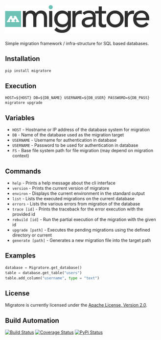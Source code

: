 # [![Migratore](res/logo.png)](http://migratore.hive.pt)

Simple migration framework / infra-structure for SQL based databases.

## Installation

```bash
pip install migratore
```

## Execution

```
HOST=${HOST} DB=${DB_NAME} USERNAME=${DB_USER} PASSWORD=${DB_PASS} migratore upgrade
```

## Variables

* `HOST` - Hostname or IP address of the database system for migration
* `DB` - Name of the database used as the migration target
* `USERNAME` - Username for authentication in database
* `USERNAME` - Password to be used for authentication in database
* `FS` - Base file system path for file migration (may depend on migration context)

## Commands

* `help` - Prints a help message about the cli interface
* `version` - Prints the current version of migratore
* `environ` - Displays the current environment in the standard output
* `list` - Lists the executed migrations on the current database
* `errors` - Lists the various errors from migration of the database
* `trace [id]` - Prints the traceback for the error execution with the provided id
* `rebuild [id]` - Run the partial execution of the migration with the given id
* `upgrade [path]` - Executes the pending migrations using the defined directory or current
* `generate [path]` - Generates a new migration file into the target path

## Examples

```python
database = Migratore.get_database()
table = database.get_table("users")
table.add_column("username", type = "text")
```

## License

Migratore is currently licensed under the [Apache License, Version 2.0](http://www.apache.org/licenses/).

## Build Automation

[![Build Status](https://travis-ci.org/hivesolutions/migratore.svg?branch=master)](https://travis-ci.org/hivesolutions/migratore)
[![Coverage Status](https://coveralls.io/repos/hivesolutions/migratore/badge.svg?branch=master)](https://coveralls.io/r/hivesolutions/migratore?branch=master)
[![PyPi Status](https://img.shields.io/pypi/v/migratore.svg)](https://pypi.python.org/pypi/migratore)
